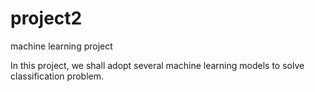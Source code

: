# project2
machine learning project

In this project, we shall adopt several machine learning models to solve classification problem.
